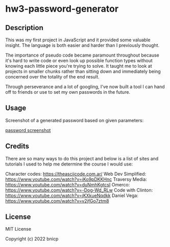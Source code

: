 # hw3-password-generator

## Description

This was my first project in JavaScript and it provided some valuable insight. The language is both easier and harder than I previously thought.

The importance of pseudo code became paramount throughout because it's hard to write code or even look up possible function types without knowing each little piece you're trying to solve. It taught me to look at projects in smaller chunks rather than sitting down and immediately being concerned over the totality of the end result.

Through perseverance and a lot of googling, I've now built a tool I can hand off to friends or use to set my own passwords in the future. 

## Usage

Screenshot of a generated password based on given parameters:

[password screenshot](./assets/images/password_generated.jpg)

## Credits

There are so many ways to do this project and below is a list of sites and tutorials I used to help me determine the course I would use:

Character codes: https://theasciicode.com.ar/
Web Dev Simplified: https://www.youtube.com/watch?v=iKo9pDKKHnc
Traversy Media: https://www.youtube.com/watch?v=duNmhKgtcsI
Omerco: https://www.youtube.com/watch?v=-Dog-Wd_RLw
Code with Clinton: https://www.youtube.com/watch?v=jKXkueNqdkk
Daniel Vega: https://www.youtube.com/watch?v=v2jfGo7ztm8


## License

MIT License

Copyright (c) 2022 bnicp